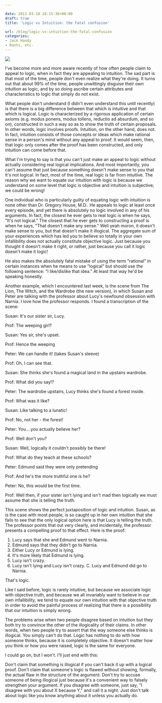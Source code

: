 ```yaml
---

date: 2011-03-18 18:15:38+00:00
draft: true
title: 'Logic vs Intuition: the fatal confusion'

url: /blog/logic-vs-intuition-the-fatal-confusion
categories:
- Jack Handy
- Rants, etc-
---
```


![](http://static1.squarespace.com/static/5b29b282b27e39d3891a137e/5b29d50ac07b083624e43ad2/5b29d50bc07b083624e43b07/1529468457009/pexels-photo-310386-e1498099319292.jpeg)

  



I've become more and more aware recently of how often people claim to appeal to logic, when in fact they are appealing to intuition. The sad part is that most of the time, people don't even realize what they're doing. It turns out that about 99% of the time, people unwittingly disguise their own intuition as logic, and by so doing ascribe certain attributes and characteristics to logic that simply do not exist.




What people don't understand (I didn't even understand this until recently) is that there is a big difference between that which is intuitive and that which is logical. Logic is characterized by a rigorous application of certain axioms (e.g. modus ponens, modus tollens, reductio ad absurdum, and so on), constructed in such a way so as to show the truth of certain proposals. In other words, logic involves proofs. Intuition, on the other hand, does not. In fact, intuition consists of those concepts or ideas which make rational sense in a person's mind without any appeal to proof. It would seem, then, that logic only comes after the proof has been constructed, and only intuition can come before that.




What I'm trying to say is that you can't just make an appeal to logic without actually considering real logical implications. And most importantly, you can't assume that just because something doesn't make sense to you that it's not logical. In fact, most of the time, real logic is far from intuitive. The reason why we want to equate our intuition with logic is because we understand on some level that logic is objective and intuition is subjective; we could be wrong!




One individual who is particularly guilty of equating logic with intuition is none other than Dr. Gregory House, M.D.. He appeals to logic at least once every episode, and yet there is absolutely no logic involved in any of his arguments. In fact, the closest he ever gets to real logic is when he says, "It's not logical." The closest that he ever gets to constructing a proof is when he says, "That doesn't make any sense." Well yeah moron, it doesn't make sense to you, but that doesn't make it illogical. The aggregate sum of your experiences which has led you to believe so totally in your own infallibility does not actually constitute objective logic. Just because you thought it doesn't make it right, or rather, just because you call it logic doesn't make it logic!




He also makes the absolutely fatal mistake of using the term "rational" in certain instances when he means to use "logical" but should use the following sentence: "I like/dislike that idea." At least that way he'd be speaking honestly.




Another example, which I encountered last week, is the scene from The Lion, The Witch, and the Wardrobe (the new version), in which Susan and Peter are talking with the professor about Lucy's newfound obsession with Narnia. I love how the professor responds. I found a transcription of the scene:




Susan: It's our sister sir, Lucy.




Prof: The weeping girl?




Susan: Yes sir, she's upset.




Prof: Hence the weeping




Peter: We can handle it! (takes Susan's sleeve)




Prof: Oh, I can see that.




Susan: She thinks she's found a magical land in the upstairs wardrobe.




Prof: What did you say!?




Peter: The wardrobe upstairs, Lucy thinks she's found a forest inside.




Prof: What was it like?




Susan: Like talking to a lunatic!




Prof: No, not her - the forest!




Peter: You....you actually believe her?




Prof: Well don't you?




Susan: Well, logically it couldn't possibly be there!




Prof: What do they teach at these schools?




Peter: Edmund said they were only pretending




Prof: And he's the more truthful one is he?




Peter: No, this would be the first time.




Prof: Well then, if your sister isn't lying and isn't mad then logically we must assume that she is telling the truth.




This scene shows the perfect juxtaposition of logic and intuition. Susan, as is the case with most people, is so caught up in her own intuition that she fails to see that the only logical option here is that Lucy is telling the truth. The professor points that out very clearly, and incidentally, the professor presents a compelling proof to that effect. Here is the proof:




1. Lucy says that she and Edmund went to Narnia.
2. Edmund says that they didn't go to Narnia.
3. Either Lucy or Edmund is lying.
4. It's more likely that Edmund is lying.
5. Lucy isn't crazy.
6. Lucy isn't lying and Lucy isn't crazy.
C. Lucy and Edmund did go to Narnia.




That's logic.




Like I said before, logic is rarely intuitive, but because we associate logic with objective truth, and because we all invariably want to believe in our own infallibility, we tend to equate our own intuition with that objective truth in order to avoid the painful process of realizing that there is a possibility that our intuition is simply wrong.




The problems arise when two people disagree based on intuition but they both try to convince the other of the illogicality of their claims. In other words, when two people try to assert that the way someone else thinks is illogical. You simply can't do that. Logic has nothing to do with how someone thinks, because it is completely objective. It doesn't matter how you think or how you were raised, logic is the same for everyone.




I could go on, but I won't. I'll just end with this:




Don't claim that something is illogical if you can't back it up with a logical proof. Don't claim that someone's logic is flawed without showing, formally, the actual flaw in the structure of the argument. Don't try to accuse someone of being illogical just because it's a convenient way to falsely strengthen your argument. If you disagree with someone, just say, "I disagree with you about X because Y," and call it a night. Just don't talk about logic like you know anything about it unless you actually do. 

